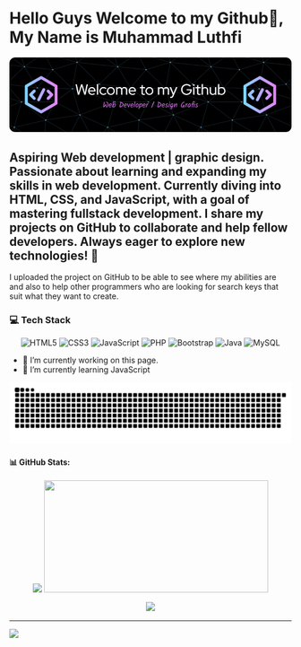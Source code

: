 # Hello Guys Welcome to my Github👋, My Name is Muhammad Luthfi
![alt text](https://github.com/IchiroLight/IchiroLight/blob/main/banner/banner%20github.png?raw=true)

## Aspiring Web development | graphic design. Passionate about learning and expanding my skills in web development. Currently diving into HTML, CSS, and JavaScript, with a goal of mastering fullstack development. I share my projects on GitHub to collaborate and help fellow developers. Always eager to explore new technologies! 🚀  
I uploaded the project on GitHub to be able to see where my abilities are and also to help other programmers who are looking for search keys that suit what they want to create.

### 💻 Tech Stack
<div align="center">
 <img src="https://img.shields.io/badge/html5-%23E34F26.svg?style=for-the-badge&logo=html5&logoColor=white" alt="HTML5" />
 <img src="https://img.shields.io/badge/css3-%231572B6.svg?style=for-the-badge&logo=css3&logoColor=white" alt="CSS3" />
 <img src="https://img.shields.io/badge/javascript-%23323330.svg?style=for-the-badge&logo=javascript&logoColor=%23F7DF1E" alt="JavaScript" />
 <img src="https://img.shields.io/badge/php-%23777BB4.svg?style=for-the-badge&logo=php&logoColor=white" alt="PHP" />
 <img src="https://img.shields.io/badge/bootstrap-%23563D7C.svg?style=for-the-badge&logo=bootstrap&logoColor=white" alt="Bootstrap" />
  <img src="https://img.shields.io/badge/java-%23ED8B00.svg?style=for-the-badge&logo=java&logoColor=white" alt="Java" />
  <img src="https://img.shields.io/badge/mysql-%2300f.svg?style=for-the-badge&logo=mysql&logoColor=white" alt="MySQL" />
</div>


- 🔭 I’m currently working on this page. 
- 🌱 I’m currently learning JavaScript

![snake gif](https://github.com/IchiroLight/IchiroLight/blob/output/github-snake-dark.svg)

#### 📊 GitHub Stats:

 <p align="center">
  <img src="https://github-readme-stats.vercel.app/api?username=IchiroLight&theme=tokyonight&hide_border=false&include_all_commits=false&count_private=false" width="400"/>
  <img src="https://nirzak-streak-stats.vercel.app/?user=IchiroLight&theme=tokyonight&hide_border=false" height="200" width="400"/>
</p>



<p align="center">
  <img src="https://github-readme-stats.vercel.app/api/top-langs/?username=IchiroLight&theme=tokyonight&hide_border=false&include_all_commits=false&count_private=false&layout=compact" />
</p>





---
[![](https://visitcount.itsvg.in/api?id=IchiroLight&icon=0&color=0)](https://visitcount.itsvg.in)

<!-- Proudly created with GPRM ( https://gprm.itsvg.in ) -->




